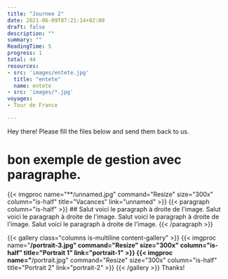 ```yaml
---
title: "Journee 2"
date: 2021-06-09T07:21:14+02:00
draft: false
description: ""
summary: ""
ReadingTime: 5
progress: 1
total: 44
resources:
- src: 'images/entete.jpg'
  title: "entete"
  name: entete
- src: 'images/*.jpg'
voyages:
- Tour de France

---
```

Hey there! Please fill the files below and send them back to us.
# bon exemple de gestion avec paragraphe.

<div class="columns is-multiline" >
{{< imgproc name="**/unnamed.jpg" command="Resize" size="300x" column="is-half" title="Vacances" link="unnamed" >}}
{{< paragraph column="is-half" >}}
## Salut voici le paragraph à droite de l'image.
Salut voici le paragraph à droite de l'image.
Salut voici le paragraph à droite de l'image.
Salut voici le paragraph à droite de l'image.
{{< /paragraph >}}

</div>

{{< gallery class="columns is-multiline content-gallery" >}}
{{< imgproc name="**/portrait-3.jpg" command="Resize" size="300x" column="is-half" title="Portrait 1" link="portrait-1" >}}
{{< imgproc name="**/portrait.jpg" command="Resize" size="300x" column="is-half" title="Portrait 2" link="portrait-2" >}}
{{< /gallery >}}
Thanks!


